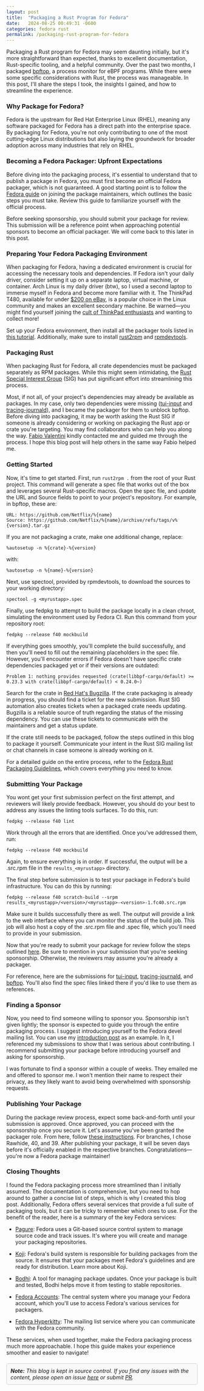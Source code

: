 ```yaml
---
layout: post
title:  "Packaging a Rust Program for Fedora"
date:   2024-08-25 00:49:31 -0600
categories: fedora rust
permalink: /packaging-rust-program-for-fedora
---
```

Packaging a Rust program for Fedora may seem daunting initially, but it's more straightforward than expected, thanks to excellent documentation, Rust-specific tooling, and a helpful community. Over the past two months, I packaged [bpftop](/bpftop/), a process monitor for eBPF programs. While there were some specific considerations with Rust, the process was manageable. In this post, I'll share the steps I took, the insights I gained, and how to streamline the experience.

### Why Package for Fedora?

Fedora is the upstream for Red Hat Enterprise Linux (RHEL), meaning any software packaged for Fedora has a direct path into the enterprise space. By packaging for Fedora, you're not only contributing to one of the most cutting-edge Linux distributions but also laying the groundwork for broader adoption across many industries that rely on RHEL.

### Becoming a Fedora Packager: Upfront Expectations

Before diving into the packaging process, it's essential to understand that to publish a package in Fedora, you must first become an official Fedora packager, which is not guaranteed. A good starting point is to follow the [Fedora guide](https://docs.fedoraproject.org/en-US/package-maintainers/Joining_the_Package_Maintainers/) on joining the package maintainers, which outlines the basic steps you must take. Review this guide to familiarize yourself with the official process.

Before seeking sponsorship, you should submit your package for review. This submission will be a reference point when approaching potential sponsors to become an official packager. We will come back to this later in this post.

### Preparing Your Fedora Packaging Environment

When packaging for Fedora, having a dedicated environment is crucial for accessing the necessary tools and dependencies. If Fedora isn't your daily driver, consider setting it up on a separate laptop, virtual machine, or container. Arch Linux is my daily driver (btw), so I used a second laptop to immerse myself in Fedora and become more familiar with it. The ThinkPad T480, available for under [$200 on eBay](https://www.ebay.com/sch/i.html?_from=R40&_nkw=thinkpad+t480&_sacat=0), is a popular choice in the Linux community and makes an excellent secondary machine. Be warned—you might find yourself joining the [cult of ThinkPad enthusiasts](https://www.reddit.com/r/thinkpad/) and wanting to collect more!

Set up your Fedora environment, then install all the packager tools listed in [this tutorial](https://docs.fedoraproject.org/en-US/package-maintainers/Installing_Packager_Tools/). Additionally, make sure to install [rust2rpm](https://packages.fedoraproject.org/pkgs/rust2rpm/rust2rpm/) and [rpmdevtools](https://packages.fedoraproject.org/pkgs/rpmdevtools/rpmdevtools/).

### Packaging Rust

When packaging Rust for Fedora, all crate dependencies must be packaged separately as RPM packages. While this might seem intimidating, the [Rust Special Interest Group](https://fedoraproject.org/wiki/SIGs/Rust) (SIG) has put significant effort into streamlining this process.

Most, if not all, of your project's dependencies may already be available as packages. In my case, only two dependencies were missing ([tui-input](https://bugzilla.redhat.com/show_bug.cgi?id=2282282) and [tracing-journald](https://bugzilla.redhat.com/show_bug.cgi?id=2282804)), and I became the packager for them to unblock bpftop. Before diving into packaging, it may be worth asking the Rust SIG if someone is already considering or working on packaging the Rust app or crate you're targeting. You may find collaborators who can help you along the way. [Fabio Valentini](https://x.com/decathorpe?lang=en) kindly contacted me and guided me through the process. I hope this blog post will help others in the same way Fabio helped me.

### Getting Started

Now, it's time to get started. First, run `rust2rpm .` from the root of your Rust project. This command will generate a spec file that works out of the box and leverages several Rust-specific macros. Open the spec file, and update the URL and Source fields to point to your project's repository. For example, in bpftop, these are:

```
URL: https://github.com/Netflix/%{name}
Source: https://github.com/Netflix/%{name}/archive/refs/tags/v%{version}.tar.gz
```

If you are not packaging a crate, make one additional change, replace:

```
%autosetup -n %{crate}-%{version}
```

with:

```
%autosetup -n %{name}-%{version}
```

Next, use spectool, provided by rpmdevtools, to download the sources to your working directory:

```
spectool -g <myrustapp>.spec
```

Finally, use fedpkg to attempt to build the package locally in a clean chroot, simulating the environment used by Fedora CI. Run this command from your repository root:

```
fedpkg --release f40 mockbuild
```

If everything goes smoothly, you'll complete the build successfully, and then you'll need to fill out the remaining placeholders in the spec file. However, you'll encounter errors if Fedora doesn't have specific crate dependencies packaged yet or if their versions are outdated:

```
Problem 1: nothing provides requested (crate(libbpf-cargo/default) >= 0.23.3 with crate(libbpf-cargo/default) < 0.24.0~)
```

Search for the crate in [Red Hat's Bugzilla](https://bugzilla.redhat.com/). If the crate packaging is already in progress, you should find a ticket for the new submission. Rust SIG automation also creates tickets when a packaged crate needs updating. Bugzilla is a reliable source of truth regarding the status of the missing dependency. You can use these tickets to communicate with the maintainers and get a status update.

If the crate still needs to be packaged, follow the steps outlined in this blog to package it yourself. Communicate your intent in the Rust SIG mailing list or chat channels in case someone is already working on it.

For a detailed guide on the entire process, refer to the [Fedora Rust Packaging Guidelines](https://docs.fedoraproject.org/en-US/packaging-guidelines/Rust/), which covers everything you need to know.

### Submitting Your Package

You wont get your first submission perfect on the first attempt, and reviewers will likely provide feedback. However, you should do your best to address any issues the linting tools surfaces. To do this, run:

```
fedpkg --release f40 lint
```

Work through all the errors that are identified. Once you've addressed them, run:

```
fedpkg --release f40 mockbuild
```

Again, to ensure everything is in order. If successful, the output will be a .src.rpm file in the `results_<myrustapp>` directory.

The final step before submission is to test your package in Fedora's build infrastructure. You can do this by running:

```
fedpkg --release f40 scratch-build --srpm results_<myrustapp>/<version>/<myrustapp>-<version>-1.fc40.src.rpm
```

Make sure it builds successfully there as well. The output will provide a link to the web interface where you can monitor the status of the build job. This job will also host a copy of the .src.rpm file and .spec file, which you'll need to provide in your submission.

Now that you're ready to submit your package for review follow the steps outlined [here](https://docs.fedoraproject.org/en-US/package-maintainers/New_Package_Process_for_New_Contributors/#create_your_review_request). Be sure to mention in your submission that you're seeking sponsorship. Otherwise, the reviewers may assume you're already a packager.

For reference, here are the submissions for [tui-input](https://bugzilla.redhat.com/show_bug.cgi?id=2282282), [tracing-journald](https://bugzilla.redhat.com/show_bug.cgi?id=2282804), and [bpftop](https://bugzilla.redhat.com/show_bug.cgi?id=2281565). You'll also find the spec files linked there if you'd like to use them as references.

### Finding a Sponsor

Now, you need to find someone willing to sponsor you. Sponsorship isn't given lightly; the sponsor is expected to guide you through the entire packaging process. I suggest introducing yourself to the Fedora devel mailing list. You can use my [introduction post](https://lists.fedoraproject.org/archives/list/devel@lists.fedoraproject.org/thread/DQ5RPAZQD5CMB46UKP2WDCYJTYQXG5B2/) as an example. In it, I referenced my submissions to show that I was serious about contributing. I recommend submitting your package before introducing yourself and asking for sponsorship.

I was fortunate to find a sponsor within a couple of weeks. They emailed me and offered to sponsor me. I won't mention their name to respect their privacy, as they likely want to avoid being overwhelmed with sponsorship requests.

### Publishing Your Package

During the package review process, expect some back-and-forth until your submission is approved. Once approved, you can proceed with the sponsorship once you secure it. Let's assume you've been granted the packager role. From here, follow [these instructions](https://docs.fedoraproject.org/en-US/package-maintainers/New_Package_Process_for_New_Contributors/#add_package_to_source_code_management_scm_system_and_set_owner). For branches, I chose Rawhide, 40, and 39. After publishing your package, it will be seven days before it's officially enabled in the respective branches. Congratulations—you're now a Fedora package maintainer!

### Closing Thoughts

I found the Fedora packaging process more streamlined than I initially assumed. The documentation is comprehensive, but you need to hop around to gather a concise list of steps, which is why I created this blog post. Additionally, Fedora offers several services that provide a full suite of packaging tools, but it can be tricky to remember which ones to use. For the benefit of the reader, here is a summary of the key Fedora services:

- [Pagure](https://pagure.io/): Fedora uses a Git-based source control system to manage source code and track issues. It's where you will create and manage your packaging repositories.

- [Koji](https://koji.fedoraproject.org/koji/): Fedora's build system is responsible for building packages from the source. It ensures that your packages meet Fedora's guidelines and are ready for distribution. Learn more about Koji.

- [Bodhi](https://bodhi.fedoraproject.org/): A tool for managing package updates. Once your package is built and tested, Bodhi helps move it from testing to stable repositories.

- [Fedora Accounts](https://accounts.fedoraproject.org/): The central system where you manage your Fedora account, which you'll use to access Fedora's various services for packagers.

- [Fedora Hyperkitty](https://lists.fedoraproject.org/archives/): The mailing list service where you can communicate with the Fedora community.

These services, when used together, make the Fedora packaging process much more approachable. I hope this guide makes your experience smoother and easier to navigate!

<div style="border: 1px solid #ccc; padding: 10px; background-color: #f9f9f9; border-radius: 5px; margin-top: 20px;">
  <em><strong>Note:</strong> This blog is kept in source control. If you find any issues with the content, please open an issue 
  <a href="https://github.com/jfernandez/jfernandez.github.io/issues" target="_blank">here</a> or submit <a href="https://github.com/jfernandez/jfernandez.github.io/pulls" target="_blank">PR</a>.</em>

</div>

